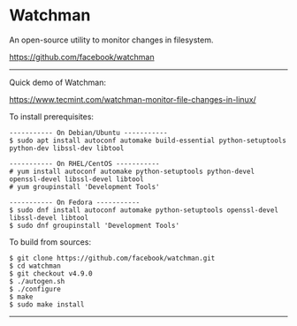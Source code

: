 # Watchman

An open-source utility to monitor changes in filesystem.

https://github.com/facebook/watchman

---

Quick demo of Watchman:

https://www.tecmint.com/watchman-monitor-file-changes-in-linux/

To install prerequisites:

    ----------- On Debian/Ubuntu ----------- 
    $ sudo apt install autoconf automake build-essential python-setuptools python-dev libssl-dev libtool 
    
    ----------- On RHEL/CentOS -----------
    # yum install autoconf automake python-setuptools python-devel openssl-devel libssl-devel libtool 
    # yum groupinstall 'Development Tools' 
    
    ----------- On Fedora -----------
    $ sudo dnf install autoconf automake python-setuptools openssl-devel libssl-devel libtool 
    $ sudo dnf groupinstall 'Development Tools'  
    
To build from sources:

    $ git clone https://github.com/facebook/watchman.git
    $ cd watchman
    $ git checkout v4.9.0  
    $ ./autogen.sh
    $ ./configure
    $ make
    $ sudo make install
    
---
